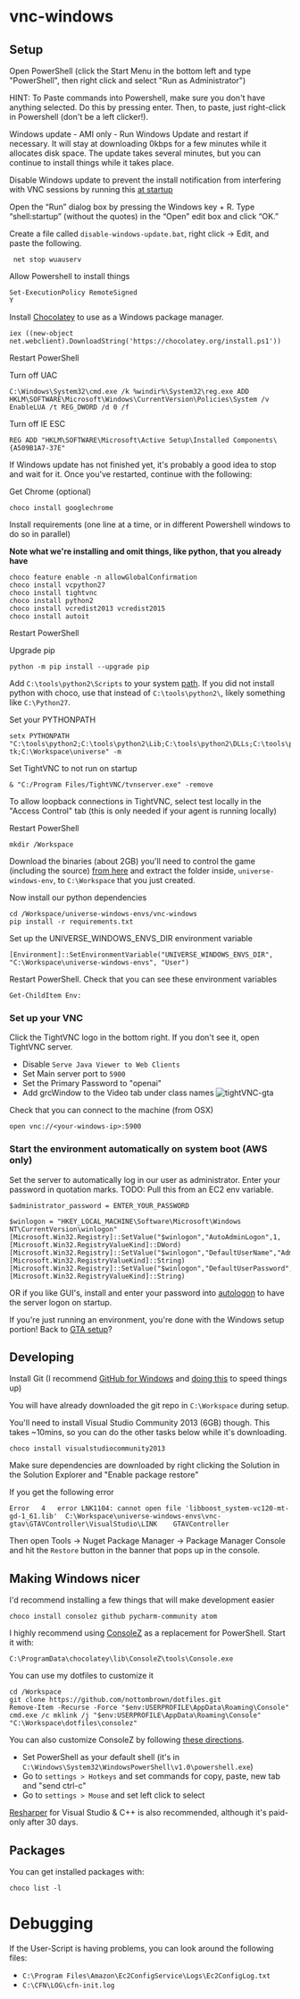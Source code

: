 # vnc-windows

## Setup
Open PowerShell (click the Start Menu in the bottom left and type "PowerShell", then right click and select "Run as Administrator")

HINT: To Paste commands into Powershell, make sure you don't have anything selected. Do this by pressing enter. Then, to paste, just right-click in Powershell (don't be a left clicker!).

Windows update - AMI only - Run Windows Update and restart if necessary. It will stay at downloading 0kbps for a few minutes while it allocates disk space. The update takes several minutes, but you can continue to install things while it takes place.

Disable Windows update to prevent the install notification from interfering with VNC sessions by running this [at startup](http://www.howtogeek.com/208224/how-to-add-programs-files-and-folders-to-system-startup-in-windows-8.1/)

Open the “Run” dialog box by pressing the Windows key + R. Type “shell:startup” (without the quotes) in the “Open” edit box and click “OK.”

Create a file called `disable-windows-update.bat`, right click -> Edit, and paste the following.
```
 net stop wuauserv
```

Allow Powershell to install things
```
Set-ExecutionPolicy RemoteSigned
Y
```

Install [Chocolatey](https://chocolatey.org/install) to use as a Windows package manager.
```
iex ((new-object net.webclient).DownloadString('https://chocolatey.org/install.ps1'))
```

Restart PowerShell

Turn off UAC
```
C:\Windows\System32\cmd.exe /k %windir%\System32\reg.exe ADD HKLM\SOFTWARE\Microsoft\Windows\CurrentVersion\Policies\System /v EnableLUA /t REG_DWORD /d 0 /f
```

Turn off IE ESC
```
REG ADD "HKLM\SOFTWARE\Microsoft\Active Setup\Installed Components\{A509B1A7-37E"
```

If Windows update has not finished yet, it's probably a good idea to stop and wait for it. Once you've restarted, continue with the following:

Get Chrome (optional)
```
choco install googlechrome
```

Install requirements (one line at a time, or in different Powershell windows to do so in parallel)

**Note what we're installing and omit things, like python, that you already have**

```
choco feature enable -n allowGlobalConfirmation
choco install vcpython27
choco install tightvnc
choco install python2
choco install vcredist2013 vcredist2015
choco install autoit
```

Restart PowerShell

Upgrade pip 
```
python -m pip install --upgrade pip
```

Add `C:\tools\python2\Scripts` to your system [path](http://www.howtogeek.com/118594/how-to-edit-your-system-path-for-easy-command-line-access/). 
If you did not install python with choco, use that instead of `C:\tools\python2\`, likely something like `C:\Python27`. 

Set your PYTHONPATH
```
setx PYTHONPATH "C:\tools\python2;C:\tools\python2\Lib;C:\tools\python2\DLLs;C:\tools\python2\Lib\lib-tk;C:\Workspace\universe" -m
```



Set TightVNC to not run on startup
```
& "C:/Program Files/TightVNC/tvnserver.exe" -remove
```

To allow loopback connections in TightVNC, select test locally in the "Access Control" tab (this is only needed if your agent is running locally)

Restart PowerShell

```
mkdir /Workspace
```

Download the binaries (about 2GB) you'll need to control the game (including the source) [from here](https://www.dropbox.com/s/ljx7uiodptxr0f3/universe-windows-envs.zip?dl=1)
and extract the folder inside, `universe-windows-env`, to `C:\Workspace` that you just created.

Now install our python dependencies
```
cd /Workspace/universe-windows-envs/vnc-windows
pip install -r requirements.txt
```

Set up the UNIVERSE_WINDOWS_ENVS_DIR environment variable

```
[Environment]::SetEnvironmentVariable("UNIVERSE_WINDOWS_ENVS_DIR", "C:\Workspace\universe-windows-envs", "User")
```

Restart PowerShell. Check that you can see these environment variables

```
Get-ChildItem Env:
```

### Set up your VNC

Click the TightVNC logo in the bottom right. If you don't see it, open TightVNC server.
- Disable `Serve Java Viewer to Web Clients`
- Set Main server port to `5900`
- Set the Primary Password to "openai"
- Add grcWindow to the Video tab under class names
![tightVNC-gta](https://dl.dropboxusercontent.com/u/9632169/tightvnc-gta.png)

Check that you can connect to the machine (from OSX)
```
open vnc://<your-windows-ip>:5900
```

### Start the environment automatically on system boot (AWS only)

Set the server to automatically log in our user as administrator. Enter your password in quotation marks. TODO: Pull this from an EC2 env variable.
```
$administrator_password = ENTER_YOUR_PASSWORD

$winlogon = "HKEY_LOCAL_MACHINE\Software\Microsoft\Windows NT\CurrentVersion\winlogon"
[Microsoft.Win32.Registry]::SetValue("$winlogon","AutoAdminLogon",1,[Microsoft.Win32.RegistryValueKind]::DWord)
[Microsoft.Win32.Registry]::SetValue("$winlogon","DefaultUserName","Administrator",[Microsoft.Win32.RegistryValueKind]::String)
[Microsoft.Win32.Registry]::SetValue("$winlogon","DefaultUserPassword","test",[Microsoft.Win32.RegistryValueKind]::String)
```

OR if you like GUI's, install and enter your password into [autologon](https://technet.microsoft.com/en-us/sysinternals/bb963905) to have the server logon on startup.

If you're just running an environment, you're done with the Windows setup portion! Back to [GTA setup](/vnc-gtav/README.md#windows-setup)?

## Developing

Install Git (I recommend [GitHub for Windows](https://desktop.github.com/) and [doing this](http://stackoverflow.com/questions/4485059/git-bash-is-extremely-slow-in-windows-7-x64) to speed things up)

You will have already downloaded the git repo in `C:\Workspace` during setup.

You'll need to install Visual Studio Community 2013 (6GB) though. This takes ~10mins, so you can do the other tasks below while it's downloading.
```
choco install visualstudiocommunity2013
```

Make sure dependencies are downloaded by right clicking the Solution in the Solution Explorer and "Enable package restore"

If you get the following error
```
Error	4	error LNK1104: cannot open file 'libboost_system-vc120-mt-gd-1_61.lib'	C:\Workspace\universe-windows-envs\vnc-gtav\GTAVController\VisualStudio\LINK	GTAVController
```

Then open Tools -> Nuget Package Manager -> Package Manager Console and hit the `Restore` button in the banner that pops up in the console.

## Making Windows nicer

I'd recommend installing a few things that will make development easier

```
choco install consolez github pycharm-community atom
```

I highly recommend using [ConsoleZ](https://github.com/cbucher/console) as a replacement for PowerShell. Start it with:
```
C:\ProgramData\chocolatey\lib\ConsoleZ\tools\Console.exe
```

You can use my dotfiles to customize it
```
cd /Workspace
git clone https://github.com/nottombrown/dotfiles.git
Remove-Item -Recurse -Force "$env:USERPROFILE\AppData\Roaming\Console"
cmd.exe /c mklink /j "$env:USERPROFILE\AppData\Roaming\Console" "C:\Workspace\dotfiles\consolez"
```

You can also customize ConsoleZ by following [these directions](https://www.maketecheasier.com/console-2-windows-command-prompt-alternative/).

* Set PowerShell as your default shell (it's in `C:\Windows\System32\WindowsPowerShell\v1.0\powershell.exe`)
* Go to `settings > Hotkeys` and set commands for copy, paste, new tab and "send ctrl-c"
* Go to `settings > Mouse` and set left click to select

[Resharper](https://www.jetbrains.com/resharper/download/) for Visual Studio & C++ is also recommended, although it's paid-only after 30 days.

## Packages

 You can get installed packages with:
```
choco list -l
```

# Debugging

If the User-Script is having problems, you can look around the following files:
- `C:\Program Files\Amazon\Ec2ConfigService\Logs\Ec2ConfigLog.txt`
- `C:\CFN\LOG\cfn-init.log`
